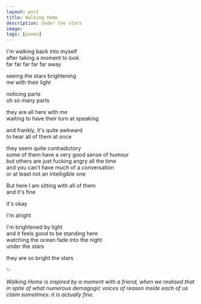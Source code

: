 ```yaml
---
layout: post
title: Walking Home
description: Under the stars
image: 
tags: [poems]
---
```


I'm walking back into myself<br>
after taking a moment to look<br>
far far far far far away<br>

seeing the stars brightening<br> 
me with their light<br>

noticing parts<br>
oh so many parts<br>

they are all here with me<br>
waiting to have their turn at speaking<br>

and frankly, it's quite awkward<br>
to hear all of them at once<br>

they seem quite contradictory<br>
some of them have a very good sense of humour<br>
but others are just fucking angry all the time<br>
and you can't have much of a conversation<br>
or at least not an intelligible one<br>

But here I am sitting with all of them<br>
and it's fine<br>

it's okay<br>

I'm alright<br>

I'm brightened by light<br>
and it feels good to be standing here<br> 
watching the ocean fade into the night <br>
under the stars<br>

they are so bright the stars<br>

✨

*Walking Home is inspired by a moment with a friend, when we realised that in spite of what numerous demagogic voices of reason inside each of us claim sometimes: it is actually fine.*